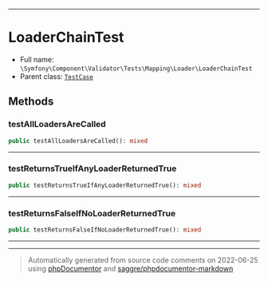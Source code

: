 ***

# LoaderChainTest





* Full name: `\Symfony\Component\Validator\Tests\Mapping\Loader\LoaderChainTest`
* Parent class: [`TestCase`](../../../../../../PHPUnit/Framework/TestCase.md)




## Methods


### testAllLoadersAreCalled



```php
public testAllLoadersAreCalled(): mixed
```











***

### testReturnsTrueIfAnyLoaderReturnedTrue



```php
public testReturnsTrueIfAnyLoaderReturnedTrue(): mixed
```











***

### testReturnsFalseIfNoLoaderReturnedTrue



```php
public testReturnsFalseIfNoLoaderReturnedTrue(): mixed
```











***


***
> Automatically generated from source code comments on 2022-06-25 using [phpDocumentor](http://www.phpdoc.org/) and [saggre/phpdocumentor-markdown](https://github.com/Saggre/phpDocumentor-markdown)
